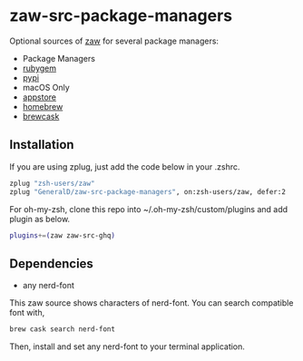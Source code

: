 # zaw-src-package-managers

Optional sources of [zaw](https://github.com/zsh-users/zaw) for several package managers:

- Package Managers
 - [rubygem](https://rubygems.org/)
 - [pypi](https://pypi.python.org/pypi)
- macOS Only
 - [appstore](https://github.com/mas-cli/mas)
 - [homebrew](https://brew.sh/)
 - [brewcask](https://caskroom.github.io/)

## Installation

If you are using zplug, just add the code below in your .zshrc.

```zsh
zplug "zsh-users/zaw"
zplug "GeneralD/zaw-src-package-managers", on:zsh-users/zaw, defer:2
```

For oh-my-zsh, clone this repo into ~/.oh-my-zsh/custom/plugins and add plugin as below.

```zsh
plugins+=(zaw zaw-src-ghq)
```

## Dependencies

- any nerd-font

This zaw source shows characters of nerd-font.
You can search compatible font with,

```sh
brew cask search nerd-font
```

Then, install and set any nerd-font to your terminal application.
